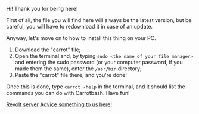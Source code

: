 Hi! Thank you for being here!

First of all, the file you will find here will always be the latest version, but be careful, you will have to redownload it in case of an update.

Anyway, let's move on to how to install this thing on your PC.
1. Download the "carrot" file;
2. Open the terminal and, by typing `sudo <the name of your file manager>` and entering the sudo password (or your computer password, if you made them the same), enter the `/usr/bin` directory;
3. Paste the "carrot" file there, and you're done!

Once this is done, type `carrot -help` in the terminal, and it should list the commands you can do with Carrotbash. Have fun!

[Revolt server](https://app.revolt.chat/invite/hgqavatQ)
[Advice something to us here!](https://forms.gle/spxfhFJGMHiCDm676)
